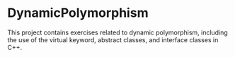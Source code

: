 # DynamicPolymorphism
This project contains exercises related to dynamic polymorphism, including the use of the virtual keyword, abstract classes, and interface classes in C++.
